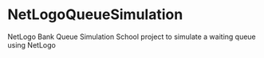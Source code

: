 # NetLogoQueueSimulation
NetLogo Bank Queue Simulation
School project to simulate a waiting queue using NetLogo
